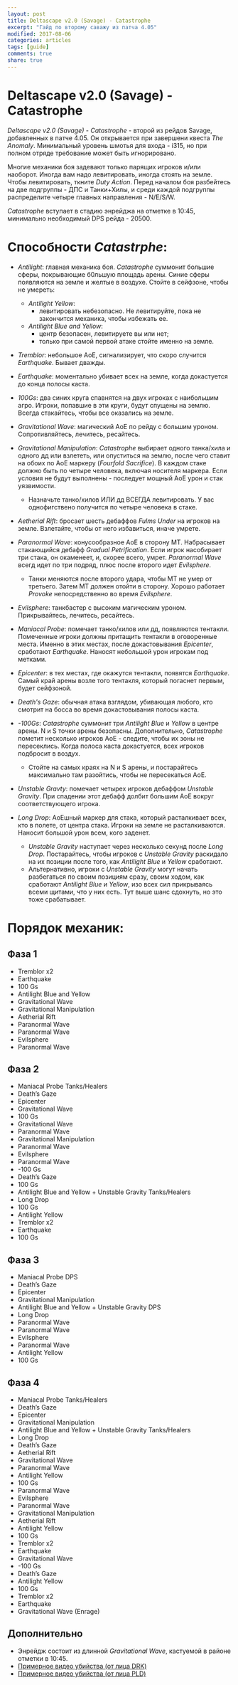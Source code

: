 ```yaml
---
layout: post
title: Deltascape v2.0 (Savage) - Catastrophe
excerpt: "Гайд по второму саважу из патча 4.05"
modified: 2017-08-06
categories: articles
tags: [guide]
comments: true
share: true
---
```


# Deltascape v2.0 (Savage) - Catastrophe

*Deltascape v2.0 (Savage) - Catastrophe* - второй из рейдов Savage, добавленных в патче 4.05. Он открывается при завершени квеста *The Anomaly*.
Минимальный уровень шмотья для входа - i315, но при полном отряде требование может быть игнорировано.

Многие механики боя задевают только парящих игроков и/или наоборот. Иногда вам надо левитировать, иногда стоять на земле. Чтобы левитировать, ткните *Duty Action*. Перед началом боя разбейтесь на две подгруппы - ДПС и Танки+Хилы, и среди каждой подгруппы распределите четыре главных направления - N/E/S/W.

*Catastrophe* вступает в стадию энрейджа на отметке в 10:45, минимально необходимый DPS рейда - 20500.

# Способности *Catastrphe*:

* *Antilight*: главная механика боя. *Catastrophe* суммонит большие сферы, покрывающие б0льшую площадь арены. Синие сферы появляются на земле и желтые в воздухе. Стойте в сейфзоне, чтобы не умереть:
	+ *Antilight Yellow*:
		- левитировать небезопасно. Не левитируйте, пока не закончится механика, чтобы избежать ее.
	+ *Antilight Blue and Yellow*:
		- центр безопасен, левитируете вы или нет;
		- только при самой первой атаке стойте именно на земле.

* *Tremblor*: небольшое AoE, сигнализирует, что скоро случится *Earthquake*. Бывает дважды.

* *Earthquake*: моментально убивает всех на земле, когда докастуется до конца полосы каста.

* *100Gs*: два синих круга спавнятся на двух игроках с наибольшим агро. Игроки, попавшие в эти круги, будут спущены на землю. Всегда стакайтесь, чтобы все оказались на земле.

* *Gravitational Wave*: магический AoE по рейду с большим уроном. Сопротивляйтесь, лечитесь, ресайтесь.

* *Gravitational Manipulation*: *Catastrophe* выбирает одного танка/хила и одного дд или взлететь, или опуститься на землю, после чего ставит на обоих по AoE маркеру (*Fourfold Sacrifice*). В каждом стаке должно быть по четыре человека, включая носителя маркера. Если условия не будут выполнены - последует мощный AoE урон и стак уязвимости.
	+ Назначьте танко/хилов ИЛИ дд ВСЕГДА левитировать. У вас однофигствено получится по четыре человека в стаке.
	
* *Aetherial Rift*: бросает шесть дебаффов *Fulms Under* на игроков на земле. Взлетайте, чтобы от него избавиться, иначе умрете.

* *Paranormal Wave*: конусообразное AoE в сторону МТ. Набрасывает стакающийся дебафф *Gradual Petrification*. Если игрок насобирает три стака, он окаменеет, и, скорее всего, умрет. *Paranormal Wave* всегд идет по три подряд, плюс после второго идет *Evilsphere*.
	+ Танки меняются после второго удара, чтобы МТ не умер от третьего. Затем МТ должен отойти в сторону. Хорошо работает *Provoke* непосредственно во время *Evilsphere*.
	
* *Evilsphere*: танкбастер с высоким магическим уроном. Прикрывайтесь, лечитесь, ресайтесь.

* *Maniacal Probe*: помечает танко/хилов или дд, появляются тентакли. Помеченные игроки должны притащить тентакли в оговоренные места. Именно в этих местах, после докастовывания *Epicenter*, сработают *Earthquake*. Наносят небольшой урон игрокам под метками.
* *Epicenter*: в тех местах, где окажутся тентакли, появятся *Earthquake*. Самый край арены возле того тентакля, который погаснет первым, будет сейфзоной.

* *Death's Gaze*: обычная атака взглядом, убивающая любого, кто смотрит на босса во время докастовывания полосы каста.

* *-100Gs*: *Catastrophe* суммонит три *Antilight Blue* и *Yellow* в центре арены. N и S точки арены безопасны. Дополнительно, *Catastrophe* пометит несколько игроков AoE - следите, чтобы их зоны не пересеклись. Когда полоса каста докастуется, всех игроков подбросит в воздух.
	+ Стойте на самых краях на N и S арены, и постарайтесь максимально там разойтись, чтобы не пересекаться AoE.
	
* *Unstable Gravty*: помечает четырех игроков дебаффом *Unstable Gravity*. При спадении этот дебафф долбит большим AoE вокруг соответствующего игрока.

* *Long Drop*: AoEшный маркер для стака, который расталкивает всех, кто в полете, от центра стака. Игроки на земле не расталкиваются. Наносит большой урон всем, кого заденет.
	+ *Unstable Gravity* наступает через несколько секунд после *Long Drop*. Постарайтесь, чтобы игроков с *Unstable Gravity* раскидало на их позиции после того, как *Antilight Blue* и *Yellow* сработают.
	+ Альтернативно, игроки с *Unstable Gravity* могут начать разбегаться по своим позициям сразу, своим ходом, как сработают *Antilight Blue* и *Yellow*, изо всех сил прикрываясь всеми щитами, что у них есть. Тут выше шанс сдохнуть, но это тоже срабатывает.

# Порядок механик:

## Фаза 1
+ Tremblor x2
+ Earthquake
+ 100 Gs
+ Antilight Blue and Yellow
+ Gravitational Wave
+ Gravitational Manipulation
+ Aetherial Rift
+ Paranormal Wave
+ Paranormal Wave
+ Evilsphere
+ Paranormal Wave

## Фаза 2
+ Maniacal Probe Tanks/Healers
+ Death’s Gaze
+ Epicenter
+ Gravitational Wave
+ 100 Gs
+ Gravitational Wave
+ Paranormal Wave
+ Gravitational Manipulation
+ Paranormal Wave
+ Evilsphere
+ Paranormal Wave
+ -100 Gs
+ Death’s Gaze
+ 100 Gs
+ Antilight Blue and Yellow + Unstable Gravity Tanks/Healers
+ Long Drop
+ 100 Gs
+ Antilight Yellow
+ Tremblor x2
+ Earthquake
+ 100 Gs

## Фаза 3
+ Maniacal Probe DPS
+ Death’s Gaze
+ Epicenter
+ Gravitational Manipulation
+ Antilight Blue and Yellow + Unstable Gravity DPS
+ Long Drop
+ Paranormal Wave
+ Paranormal Wave
+ Evilsphere
+ Paranormal Wave
+ Antilight Yellow
+ 100 Gs

## Фаза 4
+ Maniacal Probe Tanks/Healers
+ Death’s Gaze
+ Epicenter
+ Gravitational Manipulation
+ Antilight Blue and Yellow + Unstable Gravity Tanks/Healers
+ Long Drop
+ Death’s Gaze
+ Aetherial Rift
+ Gravitational Wave
+ Paranormal Wave
+ Antilight Yellow
+ 100 Gs
+ Paranormal Wave
+ Evilsphere
+ Paranormal Wave
+ Gravitational Manipulation
+ Aetherial Rift
+ Antilight Yellow
+ 100 Gs
+ Tremblor x2
+ Earthquake
+ Gravitational Wave
+ -100 Gs
+ Death’s Gaze
+ Antilight Yellow
+ 100 Gs
+ Tremblor x2
+ Earthquake
+ Gravitational Wave (Enrage)

## Дополнительно
- Энрейдж состоит из длинной *Gravitational Wave*, кастуемой в районе отметки в 10:45.
- [Примерное видео убийства (от лица DRK)][DRK_kill]
- [Примерное видео убийства (от лица PLD)][PLD_kill]

[DRK_kill]: https://www.youtube.com/watch?v=PtA_ka_DOJM "Примерное видео убийства (от лица DRK)"
[PLD_kill]: https://www.youtube.com/watch?v=Fi0fCIxTPu8 "Примерное видео убийства (от лица PLD"
